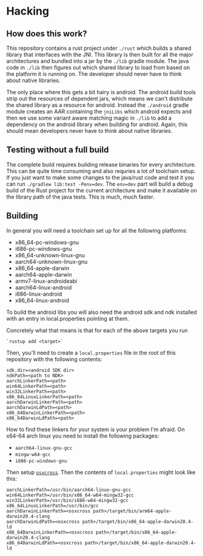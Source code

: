 # Hacking

## How does this work?

This repository contains a rust project under `./rust` which builds a shared
library that interfaces with the JNI. This library is then built for all the
major architectures and bundled into a jar by the `./lib` gradle module. The
java code in `./lib` then figures out which shared library to load from based
on the platform it is running on. The developer should never have to think
about native libraries.

The only place where this gets a bit hairy is android. The android build tools
strip out the resources of dependent jars, which means we can't distribute the
shared library as a resource for android. Instead the `./android` gradle
module creates an AAR containing the `jniLibs` which android expects and then
we use some variant aware matching magic in `./lib` to add a dependency on the
android library when building for android. Again, this should mean developers
never have to think about native libraries.

## Testing without a full build

The complete build requires building release binaries for every architecture.
This can be quite time consuming and also requries a lot of toolchain setup.
If you just want to make some changes to the java/rust code and test it you
can run `./gradlew lib:test -Penv=dev`. The `env=dev` part will build a debug
build of the Rust project for the current architecture and make it available
on the library path of the java tests. This is much, much faster.

## Building

In general you will need a toolchain set up for all the following platforms:

* x86_64-pc-windows-gnu
* i686-pc-windows-gnu
* x86_64-unknown-linux-gnu
* aarch64-unknown-linux-gnu
* x86_64-apple-darwin
* aarch64-apple-darwin
* armv7-linux-androideabi
* aarch64-linux-android
* i686-linux-android
* x86_64-linux-android

To build the android libs you will also need the android sdk and ndk installed
with an entry in local.properties pointing at them.

Concretely what that means is that for each of the above targets you run 

    `rustup add <target>`

Then, you'll need to create a `local.properties` file in the root of this
repository with the following contents:

```
sdk.dir=<android SDK dir>
ndkPath=<path to NDK>
aarchLinkerPath=<path>
win64LinkerPath=<path>
win32LinkerPath=<path>
x86_64LinuxLinkerPath=<path>
aarchDarwinLinkerPath=<path>
aarchDarwinLdPath=<path>
x86_64DarwinLinkerPath=<path>
x86_64DarwinLdPath=<path>
```

How to find these linkers for your system is your problem I'm afraid. On x64-64
arch linux you need to install the following packages:

* `aarch64-linux-gnu-gcc`
* `mingw-w64-gcc`
* `i686-pc-windows-gnu`
    
Then setup [`osxcross`](https://github.com/tpoechtrager/osxcross). Then the
contents of `local.properties` might look like this:

```
aarchLinkerPath=/usr/bin/aarch64-linux-gnu-gcc
win64LinkerPath=/usr/bin/x86_64-w64-mingw32-gcc
win32LinkerPath=/usr/bin/i686-w64-mingw32-gcc
x86_64LinuxLinkerPath=/usr/bin/gcc
aarchDarwinLinkerPath=<osxcross path>/target/bin/arm64-apple-darwin20.4-clang
aarchDarwinLdPath=<osxcross path>/target/bin/x86_64-apple-darwin20.4-ld
x86_64DarwinLinkerPath=<osxcross path>/target/bin/x86_64-apple-darwin20.4-clang
x86_64DarwinLdPath=<osxcross path>/target/bin/x86_64-apple-darwin20.4-ld

```






